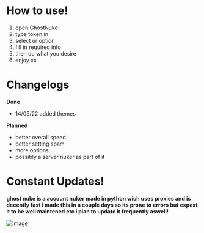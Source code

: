 
# How to use!
1. open GhostNuke
2. type token in
3. select ur option
4. fill in required info
5. then do what you desire
6. enjoy xx


# Changelogs
**Done**
- 14/05/22
added themes

**Planned**
- better overall speed
- better setting spam
- more options
- possibly a server nuker as part of it

Constant Updates!
======================================================================================================================

**ghost nuke is a account nuker made in python wich uses proxies and is decently fast i made this in a couple days so its prone to  errors but expext it to be well maintened etc
i plan to update it frequently aswell!**

![image](https://cdn.discordapp.com/attachments/945427136905347217/960687269684060160/unknown.png)
